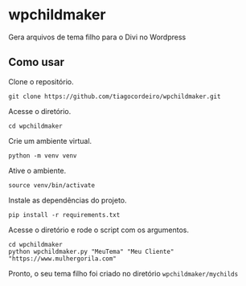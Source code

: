 # wpchildmaker
Gera arquivos de tema filho para o Divi no Wordpress


## Como usar

Clone o repositório.

`git clone https://github.com/tiagocordeiro/wpchildmaker.git`

Acesse o diretório.

`cd wpchildmaker`

Crie um ambiente virtual.

`python -m venv venv`

Ative o ambiente.

`source venv/bin/activate`

Instale as dependências do projeto.

`pip install -r requirements.txt`

Acesse o diretório e rode o script com os argumentos.

```
cd wpchildmaker
python wpchildmaker.py "MeuTema" "Meu Cliente" "https://www.mulhergorila.com"
```

Pronto, o seu tema filho foi criado no diretório `wpchildmaker/mychilds`

